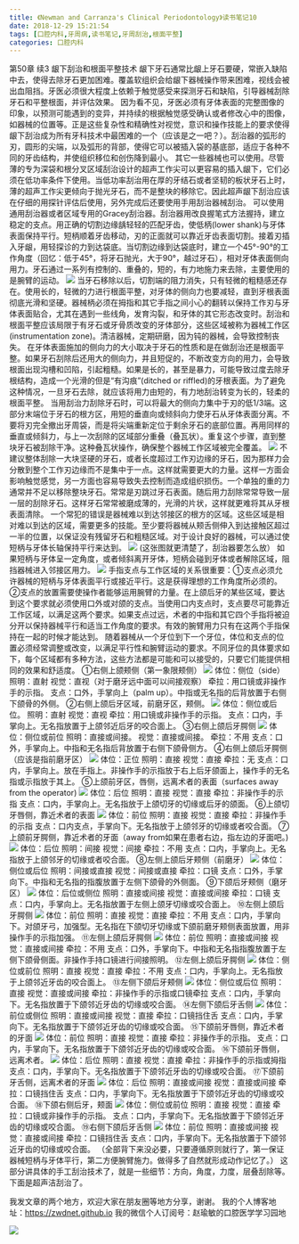 ```yaml
---
title: 《Newman and Carranza's Clinical Periodontology》读书笔记10
date: 2018-12-29 15:21:54
tags: [口腔内科,牙周病,读书笔记,牙周刮治,根面平整]
categories: 口腔内科
---
```

第50章 续3
龈下刮治和根面平整技术
龈下牙石通常比龈上牙石要硬，常嵌入缺陷中去，使得去除牙石更加困难。覆盖软组织会给龈下器械操作带来困难，视线会被出血阻挡。牙医必须很大程度上依赖于触觉感受来探测牙石和缺陷，引导器械刮除牙石和平整根面，并评估效果。
因为看不见，牙医必须有牙体表面的完整图像的印象，以预测可能遇到的变异，并持续的根据触觉感受确认或者修改心中的图像，如器械的位置等。正是这些复杂性和精确性对视觉，意识和操作技能上的要求使得龈下刮治成为所有牙科技术中最困难的一个（应该是之一吧？）。刮治器的弧形的刃，圆形的尖端，以及弧形的背部，使得它可以被插入袋的基底部，适应于各种不同的牙齿结构，并使组织移位和创伤降到最小。
其它一些器械也可以使用。尽管薄的专为深袋和根分叉区域刮治设计的超声工作尖可以更容易的插入龈下，它们必须在低功率条件下使用。当低功率刮治用在厚的牙结石或者坚韧的板状牙石上时，薄的超声工作尖更倾向于抛光牙石，而不是整块的移除它。因此超声龈下刮治应该在仔细的用探针评估后使用，另外完成后还要使用手用刮治器械刮治。
可以使用通用刮治器或者区域专用的Gracey刮治器。刮治器用改良握笔式方法握持，建立稳定的支点。用正确的切割边缘龋轻轻的匹配牙齿，使低柄(lower shank)与牙体表面保持平行。短柄顺着牙齿移动，刃的正面就可以靠近牙齿表面切割。接着刃插入牙龈，用轻探诊的力到达袋底。当切割边缘到达袋底时，建立一个45°-90°的工作角度（回忆：低于45°，将牙石抛光，大于90°，越过牙石），相对牙体表面侧向用力。牙石通过一系列有控制的、重叠的，短的，有力地施力来去除，主要使用的是腕臂的运动。
![](https://zymblog-1258069789.cos.ap-chengdu.myqcloud.com/blog0069-lcyzbxbj10/01.jpg)
当牙石移除以后，切割端的阻力消失，只有轻微的粗糙感还存在。使用长的，轻微的力进行根面平整，对牙体的侧向力也要减轻，直到牙根表面彻底光滑和坚硬。器械柄必须在拇指和其它手指之间小心的翻转以保持工作刃与牙体表面贴合，尤其在遇到一些线角，发育沟裂，和牙体的其它形态改变时。刮治和根面平整应该局限于有牙石或牙骨质改变的牙体部分，这些区域被称为器械工作区(instrumentation zone)。清洁器械，定期研磨，因为钝的器械，会导致控制丧失。
在牙体表面施加的侧向力的大小取决于牙石的性质和是在做刮治还是根面平整。如果牙石刮除后还用大的侧向力，并且短促的，不断改变方向的用力，会导致根面出现沟槽和凹陷，引起粗糙。如果是长的，甚至是暴力，可能导致过度去除牙根结构，造成一个光滑的但是“有沟痕”(ditched or riffled)的牙根表面。为了避免这种情况，一旦牙石去除，就应该将用力由短的，有力地刮治转变为长的，轻柔的根面平整。
当用刮治力刮除牙石时，可以将最大的侧向力集中于刃的低1/3端。这部分末端位于牙石的根方区，用短的垂直向或倾斜向力使牙石从牙体表面分离。不要将刃完全撤出牙周袋，而是将尖端重新定位于剩余牙石的底部位置。再用同样的垂直或倾斜力，与上一次刮除的区域部分重叠（叠瓦状）。重复这个步骤，直到整块牙石被刮除干净。这种叠瓦状操作，确保整个器械工作区域被完全覆盖。
![](https://zymblog-1258069789.cos.ap-chengdu.myqcloud.com/blog0069-lcyzbxbj10/02.jpg)
不建议整体刮除一大块坚硬的牙石，或者长度超过工作刃边缘的牙石，因为那样力会分散到整个工作刃边缘而不是集中于一点。这样就需要更大的力量。这样一方面会影响触觉感觉，另一方面也容易导致失去控制而造成组织损伤。一个单独的重的力通常并不足以移除整块牙石。常常是刃跳过牙石表面。随后用力刮除常常导致一层一层的刮除牙石。这样牙石常常被磨成薄的，光滑的片状，这样就更难将其从牙根表面清除。
一个常犯的错误是器械难以到达邻接区的根方的区域。这些区域是相对难以到达的区域，需要更多的技能。至少要将器械从颊舌侧伸入到达接触区超过一半的位置，以保证没有残留牙石和粗糙区域。对于设计良好的器械，可以通过使短柄与牙体长轴保持平行来达到。
![](https://zymblog-1258069789.cos.ap-chengdu.myqcloud.com/blog0069-lcyzbxbj10/03.jpg)
(这张图就更清楚了，刮治器要怎么放）
如果短柄与牙体呈一定角度，或者倾斜离开牙体，短柄会碰到牙体或者解除区域，阻挡器械进入邻接区用力。
![](https://zymblog-1258069789.cos.ap-chengdu.myqcloud.com/blog0069-lcyzbxbj10/04.jpg)
手指支点与工作区域的关系很重要：①支点必须允许器械的短柄与牙体表面平行或接近平行。这是获得理想的工作角度所必须的。②支点的放置需要使操作者能够运用腕臂的力量。在上颌后牙的某些区域，要达到这个要求就必须使用口外或对颌的支点。当使用口内支点时，支点要尽可能靠近工作区域，以满足这两个要求。如果支点过远，术者的中指和其它四个手指将被迫分开以保持器械平行和适当工作角度的要求。有效的腕臂用力只有在这两个手指保持在一起的时候才能达到。
随着器械从一个牙位到下一个牙位，体位和支点的位置必须经常调整或改变，以满足平行性和腕臂运动的要求。不同牙位的具体要求如下，每个区域都有多种方法，这些方法都是可能和可以接受的，只要它们能提供相同的效果和舒适度。
①右侧上颌颊侧（第一象限颊侧）
![](https://zymblog-1258069789.cos.ap-chengdu.myqcloud.com/blog0069-lcyzbxbj10/05.jpg)
体位：侧位（side）
照明：直射
视觉：直视（对于磨牙远中面可以间接观察）
牵拉：用口镜或非操作手的示指。
支点：口外，手掌向上（palm up）。中指或无名指的后背放置于右侧下颌骨的外侧。
②右侧上颌后牙区域，前磨牙区，颊侧。
![](https://zymblog-1258069789.cos.ap-chengdu.myqcloud.com/blog0069-lcyzbxbj10/06.jpg)
体位：侧位或后位。
照明：直射
视觉：直视
牵拉：用口镜或非操作手的示指。
支点：口内，手掌向上。无名指放置于上颌邻近后牙的咬合面上。
③右侧上颌后牙腭侧
![](https://zymblog-1258069789.cos.ap-chengdu.myqcloud.com/blog0069-lcyzbxbj10/07.jpg)
体位：侧位或前位
照明：直接或间接。
视觉：直接或间接。
牵拉：不用
支点：口外，手掌向上。中指和无名指后背放置于右侧下颌骨侧方。
④右侧上颌后牙腭侧（应该是指前磨牙区）
![](https://zymblog-1258069789.cos.ap-chengdu.myqcloud.com/blog0069-lcyzbxbj10/08.jpg)
体位：正位
照明：直接
视觉：直接
牵拉：无
支点：口内，手掌向上。放在手指上。非操作手的示指放于右上后牙颌面上，操作手的无名指或示指放于其上。
⑤上颌前牙区，唇侧，远离术者的表面（surfaces away from the operator)
![](https://zymblog-1258069789.cos.ap-chengdu.myqcloud.com/blog0069-lcyzbxbj10/09.jpg)
体位：后位
照明：直接
视觉：直接
牵拉：非操作手的示指
支点：口内，手掌向上。无名指放于上颌切牙的切缘或后牙的颌面。
⑥上颌切牙唇侧，靠近术者的表面
![](https://zymblog-1258069789.cos.ap-chengdu.myqcloud.com/blog0069-lcyzbxbj10/10.jpg)
体位：前位
照明：直接
视觉：直接
牵拉：非操作手的示指
支点：口内支点，手掌向下。无名指放于上颌邻牙的切缘或者咬合面。
⑦上颌前牙腭侧，靠近术者的牙面（away from如果在患者右边，指左边的牙面吧。)
![](https://zymblog-1258069789.cos.ap-chengdu.myqcloud.com/blog0069-lcyzbxbj10/11.jpg)
体位：后位
照明：间接
视觉：间接
牵拉：不用
支点：口内，手掌向上。无名指放于上颌邻牙的切缘或者咬合面。
⑧左侧上颌后牙颊侧（前磨牙）
![](https://zymblog-1258069789.cos.ap-chengdu.myqcloud.com/blog0069-lcyzbxbj10/12.jpg)
体位：侧位或后位
照明：间接或直接
视觉：间接或直接
牵拉：口镜
支点：口外，手掌向下。中指和无名指的指腹放置于左侧下颌骨的外侧面。
⑨下颌后牙颊侧（磨牙区）
![](https://zymblog-1258069789.cos.ap-chengdu.myqcloud.com/blog0069-lcyzbxbj10/13.jpg)
体位：后位或侧位
照明：直接或间接
视觉：直接或间接
牵拉：口镜
支点：口内，手掌向上。无名指放置于左侧上颌牙切缘或咬合面上。
⑩左侧上颌后牙腭侧
![](https://zymblog-1258069789.cos.ap-chengdu.myqcloud.com/blog0069-lcyzbxbj10/14.jpg)
体位：前位
照明：直接
视觉：直接
牵拉：不用
支点：口内，手掌向下。对颌牙弓，加强型。无名指在下颌切牙切缘或下颌前磨牙颊侧表面放置，用非操作手的示指加强。
⑪左侧上颌后牙腭侧
![](https://zymblog-1258069789.cos.ap-chengdu.myqcloud.com/blog0069-lcyzbxbj10/15.jpg)
体位：前位
照明：直接或间接
视觉：直接或间接
牵拉：不用
支点：口外，手掌向下。中指和无名指指腹放置于左侧下颌骨侧面。非操作手持口镜进行间接照明。
⑫左侧上颌后牙腭侧
![](https://zymblog-1258069789.cos.ap-chengdu.myqcloud.com/blog0069-lcyzbxbj10/16.jpg)
体位：侧位或前位
照明：直接
视觉：直接
牵拉：不用
支点：口内，手掌向上。无名指放于上颌邻近牙齿的咬合面上。
⑬左侧下颌后牙颊侧
![](https://zymblog-1258069789.cos.ap-chengdu.myqcloud.com/blog0069-lcyzbxbj10/17.jpg)
体位：侧位或后位
照明：直接
视觉：直接或间接
牵拉：非操作手的示指或口镜牵拉
支点：口内，手掌向下。无名指放置于下颌邻近牙齿的切缘或咬合面。
⑭左侧下颌后牙舌侧
![](https://zymblog-1258069789.cos.ap-chengdu.myqcloud.com/blog0069-lcyzbxbj10/18.jpg)
体位：前位或侧位
照明：直接或间接
视觉：直接
牵拉：口镜挡住舌
支点：口内，手掌向下。无名指放置于下颌邻近牙齿的切缘或咬合面。
⑮下颌前牙唇侧，靠近术者的牙面
![](https://zymblog-1258069789.cos.ap-chengdu.myqcloud.com/blog0069-lcyzbxbj10/19.jpg)
体位：前位
照明：直接
视觉：直接
牵拉：非操作手的示指。
支点：口内，手掌向下。无名指放置于下颌邻近牙齿的切缘或咬合面。
⑯下颌前牙唇侧，远离术者。
![](https://zymblog-1258069789.cos.ap-chengdu.myqcloud.com/blog0069-lcyzbxbj10/20.jpg)
体位：后位
照明：直接
视觉：直接
牵拉：非操作手的示指或拇指
支点：口内，手掌向下。无名指放置于下颌邻近牙齿的切缘或咬合面。
⑰下颌前牙舌侧，远离术者的牙面
![](https://zymblog-1258069789.cos.ap-chengdu.myqcloud.com/blog0069-lcyzbxbj10/21.jpg)
体位：后位
照明：直接或间接
视觉：直接或间接
牵拉：口镜挡住舌
支点：口内，手掌向下。无名指放置于下颌邻近牙齿的切缘或咬合面。
⑱下颌右侧后牙，颊面
![](https://zymblog-1258069789.cos.ap-chengdu.myqcloud.com/blog0069-lcyzbxbj10/22.jpg)
体位：侧位或前位
照明：直接
视觉：直接
牵拉：口镜或非操作手的示指。
支点：口内，手掌向下。无名指放置于下颌邻近牙齿的切缘或咬合面。
⑲右侧下颌后牙舌侧
![](https://zymblog-1258069789.cos.ap-chengdu.myqcloud.com/blog0069-lcyzbxbj10/23.jpg)
体位：前位
照明：直接或间接
视觉：直接或间接
牵拉：口镜挡住舌
支点：口内，手掌向下。无名指放置于下颌邻近牙齿的切缘或咬合面。
（全部背下来没必要，只要遵循原则就行了，第一保证器械短柄与牙体平行，第二方便腕臂施力。做得多了自然就形成动作记忆了。）
这部分讲具体的手工刮治技术了，就是一些细节：方向，角度，力度，层叠刮除等。
下面是超声洁刮治了。

我发文章的两个地方，欢迎大家在朋友圈等地方分享，谢谢。
我的个人博客地址：https://zwdnet.github.io
我的微信个人订阅号：赵瑜敏的口腔医学学习园地

![](https://zymblog-1258069789.cos.ap-chengdu.myqcloud.com/other/wx.jpg)